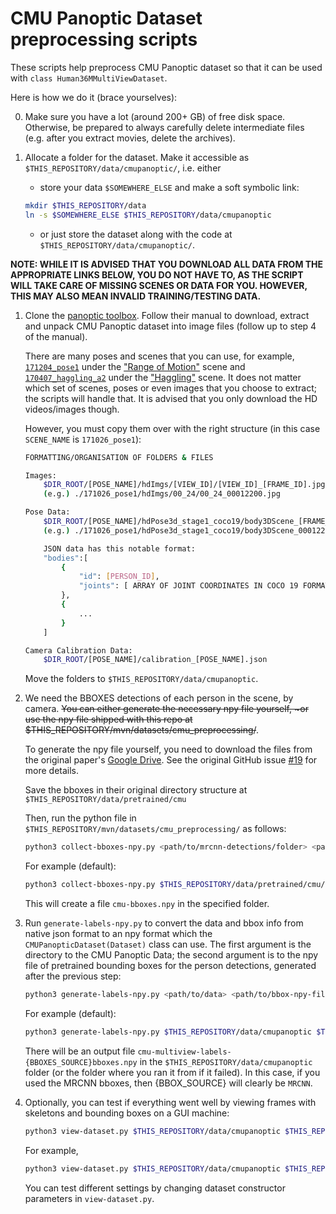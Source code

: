 CMU Panoptic Dataset preprocessing scripts
=======

These scripts help preprocess CMU Panoptic dataset so that it can be used with `class Human36MMultiViewDataset`.

Here is how we do it (brace yourselves):

0. Make sure you have a lot (around 200+ GB) of free disk space. Otherwise, be prepared to always carefully delete intermediate files (e.g. after you extract movies, delete the archives).

1. Allocate a folder for the dataset. Make it accessible as `$THIS_REPOSITORY/data/cmupanoptic/`, i.e. either

    * store your data `$SOMEWHERE_ELSE` and make a soft symbolic link:

    ```bash
    mkdir $THIS_REPOSITORY/data
    ln -s $SOMEWHERE_ELSE $THIS_REPOSITORY/data/cmupanoptic
    ```

    * or just store the dataset along with the code at `$THIS_REPOSITORY/data/cmupanoptic/`.

__NOTE: WHILE IT IS ADVISED THAT YOU DOWNLOAD ALL DATA FROM THE APPROPRIATE LINKS BELOW, YOU DO NOT HAVE TO, AS THE SCRIPT WILL TAKE CARE OF MISSING SCENES OR DATA FOR YOU. HOWEVER, THIS MAY ALSO MEAN INVALID TRAINING/TESTING DATA.__

1. Clone the [panoptic toolbox](https://github.com/CMU-Perceptual-Computing-Lab/panoptic-toolbox). Follow their manual to download, extract and unpack CMU Panoptic dataset into image files (follow up to step 4 of the manual).

    There are many poses and scenes that you can use, for example, [`171204_pose1`](http://domedb.perception.cs.cmu.edu/171204_pose1.html) under the ["Range of Motion"](http://domedb.perception.cs.cmu.edu/range_of_motion.html) scene and [`170407_haggling_a2`](http://domedb.perception.cs.cmu.edu/170407_haggling_a2.html) under the ["Haggling"](http://domedb.perception.cs.cmu.edu/haggling.html) scene. It does not matter which set of scenes, poses or even images that you choose to extract; the scripts will handle that. It is advised that you only download the HD videos/images though.

    However, you must copy them over with the right structure (in this case `SCENE_NAME` is `171026_pose1`):

    ```bash
    FORMATTING/ORGANISATION OF FOLDERS & FILES

    Images:
        $DIR_ROOT/[POSE_NAME]/hdImgs/[VIEW_ID]/[VIEW_ID]_[FRAME_ID].jpg
        (e.g.) ./171026_pose1/hdImgs/00_24/00_24_00012200.jpg

    Pose Data:
        $DIR_ROOT/[POSE_NAME]/hdPose3d_stage1_coco19/body3DScene_[FRAME_ID].jpg
        (e.g.) ./171026_pose1/hdPose3d_stage1_coco19/body3DScene_00012200.json

        JSON data has this notable format:
        "bodies":[
            {
                "id": [PERSON_ID],
                "joints": [ ARRAY OF JOINT COORDINATES IN COCO 19 FORMAT]
            },
            {
                ...
            }
        ]

    Camera Calibration Data:
        $DIR_ROOT/[POSE_NAME]/calibration_[POSE_NAME].json
    ```

    Move the folders to `$THIS_REPOSITORY/data/cmupanoptic`.

2. We need the BBOXES detections of each person in the scene, by camera. ~~You can either generate the necessary npy file yourself, ~or use the npy file shipped with this repo at $THIS_REPOSITORY/mvn/datasets/cmu_preprocessing/~~.

    To generate the npy file yourself, you need to download the files from the original paper's [Google Drive](https://drive.google.com/drive/folders/1Nf2XPjHR4rw7-nESrrcoI8rMmdJmuxqX). See the original GitHub issue [#19](https://github.com/karfly/learnable-triangulation-pytorch/issues/19#issuecomment-545993330) for more details.

    Save the bboxes in their original directory structure at `$THIS_REPOSITORY/data/pretrained/cmu`

    Then, run the python file in `$THIS_REPOSITORY/mvn/datasets/cmu_preprocessing/` as follows:

    ```bash
    python3 collect-bboxes-npy.py <path/to/mrcnn-detections/folder> <path/to/output/file> <1-for-debug(optional)>
    ```

    For example (default):

    ```bash
    python3 collect-bboxes-npy.py $THIS_REPOSITORY/data/pretrained/cmu/mrcnn-detections $THIS_REPOSITORY/data/pretrained/cmu
    ```

    This will create a file `cmu-bboxes.npy` in the specified folder.

3. Run `generate-labels-npy.py` to convert the data and bbox info from native json format to an npy format which the `CMUPanopticDataset(Dataset)` class can use. The first argument is the directory to the CMU Panoptic Data; the second argument is to the npy file of pretrained bounding boxes for the person detections, generated after the previous step:

    ```bash
    python3 generate-labels-npy.py <path/to/data> <path/to/bbox-npy-file>  <1-for-debug(optional)>
    ```

    For example (default):

    ```bash
    python3 generate-labels-npy.py $THIS_REPOSITORY/data/cmupanoptic $THIS_REPOSITORY/data/pretrained/cmu/cmu-bboxes.npy 4
    ```

    There will be an output file `cmu-multiview-labels-{BBOXES_SOURCE}bboxes.npy` in the `$THIS_REPOSITORY/data/cmupanoptic` folder (or the folder where you ran it from if it failed). In this case, if you used the MRCNN bboxes, then {BBOX_SOURCE} will clearly be `MRCNN`.

4. Optionally, you can test if everything went well by viewing frames with skeletons and bounding boxes on a GUI machine:

    ```bash
    python3 view-dataset.py $THIS_REPOSITORY/data/cmupanoptic $THIS_REPOSITORY/data/cmupanoptic/cmu-multiview-labels-{BBOXES_SOURCE}bboxes.npy [<start-sample-number> [<samples-per-step>]]
    ```

    For example, 

    ```bash
    python3 view-dataset.py $THIS_REPOSITORY/data/cmupanoptic $THIS_REPOSITORY/data/cmupanoptic/cmu-multiview-labels-MRCNNbboxes.npy 0 5
    ```

    You can test different settings by changing dataset constructor parameters in `view-dataset.py`.
